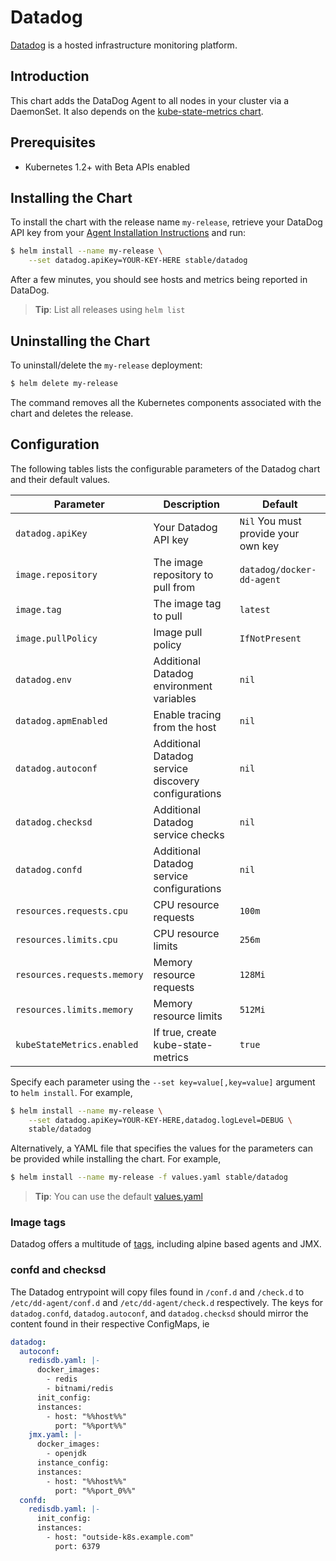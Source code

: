 # Datadog

[Datadog](https://www.datadoghq.com/) is a hosted infrastructure monitoring platform.

## Introduction

This chart adds the DataDog Agent to all nodes in your cluster via a DaemonSet. It also depends on the [kube-state-metrics chart](https://github.com/kubernetes/charts/tree/master/stable/kube-state-metrics).

## Prerequisites

- Kubernetes 1.2+ with Beta APIs enabled

## Installing the Chart

To install the chart with the release name `my-release`, retrieve your DataDog API key from your [Agent Installation Instructions](https://app.datadoghq.com/account/settings#agent/kubernetes) and run:

```bash
$ helm install --name my-release \
    --set datadog.apiKey=YOUR-KEY-HERE stable/datadog
```

After a few minutes, you should see hosts and metrics being reported in DataDog.

> **Tip**: List all releases using `helm list`

## Uninstalling the Chart

To uninstall/delete the `my-release` deployment:

```bash
$ helm delete my-release
```

The command removes all the Kubernetes components associated with the chart and deletes the release.

## Configuration

The following tables lists the configurable parameters of the Datadog chart and their default values.

|             Parameter                |            Description             |                    Default                |
|--------------------------------------|------------------------------------|-------------------------------------------|
| `datadog.apiKey`                     | Your Datadog API key               |  `Nil` You must provide your own key      |
| `image.repository`                   | The image repository to pull from  | `datadog/docker-dd-agent`                 |
| `image.tag`                          | The image tag to pull              | `latest`                                  |
| `image.pullPolicy`                   | Image pull policy                  | `IfNotPresent`                            |
| `datadog.env`                        | Additional Datadog environment variables | `nil`                               |
| `datadog.apmEnabled`                 | Enable tracing from the host       | `nil`                                     |
| `datadog.autoconf`                   | Additional Datadog service discovery configurations | `nil`                    |
| `datadog.checksd`                    | Additional Datadog service checks  | `nil`                                     |
| `datadog.confd`                      | Additional Datadog service configurations | `nil`                              |
| `resources.requests.cpu`             | CPU resource requests              | `100m`                                    |
| `resources.limits.cpu`               | CPU resource limits                | `256m`                                    |
| `resources.requests.memory`          | Memory resource requests           | `128Mi`                                   |
| `resources.limits.memory`            | Memory resource limits             | `512Mi`                                   |
| `kubeStateMetrics.enabled`           | If true, create kube-state-metrics | `true`                                    |

Specify each parameter using the `--set key=value[,key=value]` argument to `helm install`. For example,

```bash
$ helm install --name my-release \
    --set datadog.apiKey=YOUR-KEY-HERE,datadog.logLevel=DEBUG \
    stable/datadog
```

Alternatively, a YAML file that specifies the values for the parameters can be provided while installing the chart. For example,

```bash
$ helm install --name my-release -f values.yaml stable/datadog
```

> **Tip**: You can use the default [values.yaml](values.yaml)

### Image tags

Datadog offers a multitude of [tags](https://hub.docker.com/r/datadog/docker-dd-agent/tags/), including alpine based agents and JMX.

### confd and checksd

The Datadog entrypoint will copy files found in `/conf.d` and `/check.d` to
`/etc/dd-agent/conf.d` and `/etc/dd-agent/check.d` respectively. The keys for
`datadog.confd`, `datadog.autoconf`, and `datadog.checksd` should mirror the content found in their
respective ConfigMaps, ie

```yaml
datadog:
  autoconf:
    redisdb.yaml: |-
      docker_images:
        - redis
        - bitnami/redis
      init_config:
      instances:
        - host: "%%host%%"
          port: "%%port%%"
    jmx.yaml: |-
      docker_images:
        - openjdk
      instance_config:
      instances:
        - host: "%%host%%"
          port: "%%port_0%%"
  confd:
    redisdb.yaml: |-
      init_config:
      instances:
        - host: "outside-k8s.example.com"
          port: 6379
```

